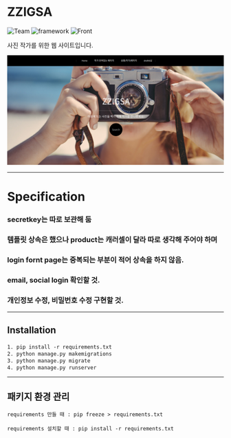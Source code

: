# ZZIGSA
![Team](https://img.shields.io/badge/Team-zzigsa-brightgreen)
![framework](https://img.shields.io/badge/Framework-Django-blue)
![Front](https://img.shields.io/badge/Front-Html5up-ff69b4)

사진 작가를 위한 웹 사이트입니다.

![zzigsa](./readmeimage/zzigsa.png)
* * *
# Specification

### secretkey는 따로 보관해 둠

### 템플릿 상속은 했으나 product는 캐러셀이 달라 따로 생각해 주어야 하며
    
### login fornt page는  중복되는 부분이 적어 상속을 하지 않음.

### email, social login 확인할 것.

### 개인정보 수정, 비밀번호 수정 구현할 것.
* * *
## Installation
    1. pip install -r requirements.txt
    2. python manage.py makemigrations
    3. python manage.py migrate
    4. python manage.py runserver
* * *
## 패키지 환경 관리
    requirements 만들 때 : pip freeze > requirements.txt

    requirements 설치할 때 : pip install -r requirements.txt